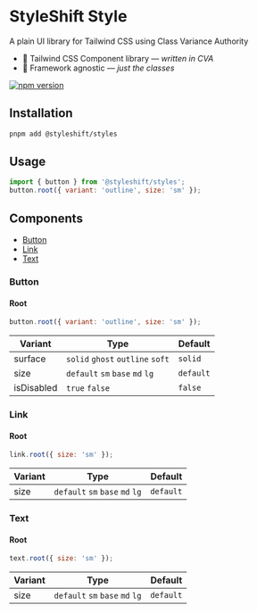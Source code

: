 # StyleShift Style

A plain UI library for Tailwind CSS using Class Variance Authority

- 🎨 Tailwind CSS Component library — *written in CVA*
- 🎯 Framework agnostic — *just the classes*

[![npm version](https://badge.fury.io/js/@styleshift%2Fstyles.svg)](https://www.npmjs.com/package/@styleshift/styles)

## Installation

```bash
pnpm add @styleshift/styles
```

## Usage

```js
import { button } from '@styleshift/styles';
button.root({ variant: 'outline', size: 'sm' });
```

## Components

- [Button](#button)
- [Link](#link)
- [Text](#text)

### Button

#### Root

```js
button.root({ variant: 'outline', size: 'sm' });
```

| Variant    | Type                             | Default |
| ---------- |----------------------------------| ------- |
| surface    | `solid` `ghost` `outline` `soft` | `solid` |
| size    | `default` `sm` `base` `md` `lg` | `default`    |
| isDisabled | `true` `false`                    | `false` |

### Link

#### Root

```js
link.root({ size: 'sm' });
```

| Variant | Type                           | Default |
| ------- |--------------------------------| ------- |
| size    | `default` `sm` `base` `md` `lg` | `default`    |

### Text

#### Root

```js
text.root({ size: 'sm' });
```

| Variant | Type           | Default |
| ------- | -------------- | ------- |
| size    | `default` `sm` `base` `md` `lg` | `default`    |
